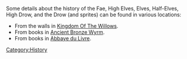 Some details about the history of the Fae, High Elves, Elves,
Half-Elves, High Drow, and the Drow (and sprites) can be found in
various locations:

-   From the walls in [Kingdom Of The
    Willows](:Category:Kingdom_Of_The_Willows.md "wikilink").
-   From books in [Ancient Bronze
    Wyrm](:Category:Ancient_Bronze_Wyrm.md "wikilink").
-   From books in [Abbaye du
    Livre](:Category:Abbaye_Du_Livre.md "wikilink").

[Category:History](Category:History "wikilink")
